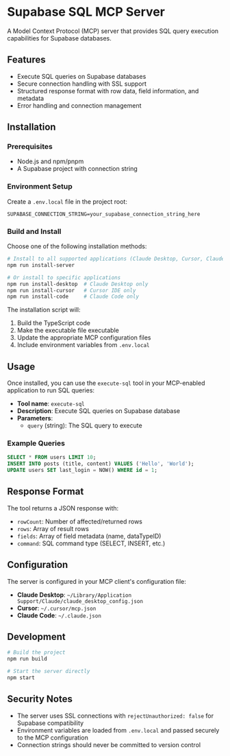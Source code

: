 # Supabase SQL MCP Server

A Model Context Protocol (MCP) server that provides SQL query execution capabilities for Supabase databases.

## Features

- Execute SQL queries on Supabase databases
- Secure connection handling with SSL support
- Structured response format with row data, field information, and metadata
- Error handling and connection management

## Installation

### Prerequisites

- Node.js and npm/pnpm
- A Supabase project with connection string

### Environment Setup

Create a `.env.local` file in the project root:

```
SUPABASE_CONNECTION_STRING=your_supabase_connection_string_here
```

### Build and Install

Choose one of the following installation methods:

```bash
# Install to all supported applications (Claude Desktop, Cursor, Claude Code)
npm run install-server

# Or install to specific applications
npm run install-desktop  # Claude Desktop only
npm run install-cursor   # Cursor IDE only
npm run install-code     # Claude Code only
```

The installation script will:
1. Build the TypeScript code
2. Make the executable file executable
3. Update the appropriate MCP configuration files
4. Include environment variables from `.env.local`

## Usage

Once installed, you can use the `execute-sql` tool in your MCP-enabled application to run SQL queries:

- **Tool name**: `execute-sql`
- **Description**: Execute SQL queries on Supabase database
- **Parameters**:
  - `query` (string): The SQL query to execute

### Example Queries

```sql
SELECT * FROM users LIMIT 10;
INSERT INTO posts (title, content) VALUES ('Hello', 'World');
UPDATE users SET last_login = NOW() WHERE id = 1;
```

## Response Format

The tool returns a JSON response with:
- `rowCount`: Number of affected/returned rows
- `rows`: Array of result rows
- `fields`: Array of field metadata (name, dataTypeID)
- `command`: SQL command type (SELECT, INSERT, etc.)

## Configuration

The server is configured in your MCP client's configuration file:
- **Claude Desktop**: `~/Library/Application Support/Claude/claude_desktop_config.json`
- **Cursor**: `~/.cursor/mcp.json`
- **Claude Code**: `~/.claude.json`

## Development

```bash
# Build the project
npm run build

# Start the server directly
npm start
```

## Security Notes

- The server uses SSL connections with `rejectUnauthorized: false` for Supabase compatibility
- Environment variables are loaded from `.env.local` and passed securely to the MCP configuration
- Connection strings should never be committed to version control